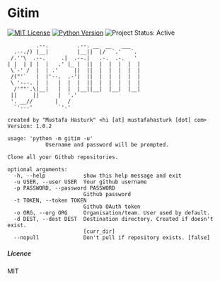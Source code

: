 # Gitim

[![MIT License][License Image]][License]
[![Python Version][Python Image]][Python]
![Project Status: Active][Project Status Image]

             .--.         .--. __  __   ___
      .--./) |__|         |__||  |/  `.'   `.
     /.''\  .--.     .|  .--.|   .-.  .-.   '
    | |  | | |  |   .' |_ |  ||  |  |  |  |  |
     \`-' /  |  | .'     ||  ||  |  |  |  |  |
     /("'`   |  |'--.  .-'|  ||  |  |  |  |  |
     \ '---. |  |   |  |  |  ||  |  |  |  |  |
      /'""'.\|__|   |  |  |__||__|  |__|  |__|
     ||     ||      |  '.'
     '. __//       |   /
      `'---'        `'-'

    created by "Mustafa Hasturk" <hi [at] mustafahasturk [dot] com>
    Version: 1.0.2

    usage: 'python -m gitim -u'
                Username and password will be prompted.

    Clone all your Github repositories.

    optional arguments:
      -h, --help            show this help message and exit
      -u USER, --user USER  Your github username
      -p PASSWORD, --password PASSWORD
                            Github password
      -t TOKEN, --token TOKEN
                            Github OAuth token
      -o ORG, --org ORG     Organisation/team. User used by default.
      -d DEST, --dest DEST  Destination directory. Created if doesn't exist.
                            [curr_dir]
      --nopull              Don't pull if repository exists. [false]

##### Licence
MIT

[License Image]: https://img.shields.io/badge/license-MIT-brightgreen.svg "MIT License"
[License]: https://github.com/muhasturk/gitim/blob/master/LICENSE "MIT License"

[Python Image]: https://img.shields.io/badge/python-3.5-blue.svg "Python Version: 3.5"
[Python]: https://docs.python.org/3.5/whatsnew/changelog.html#python-3-5-0-final "Python 3.5 Changelog" 

[Project Status Image]: https://img.shields.io/badge/project-active-green.svg "Project Status: Active"
